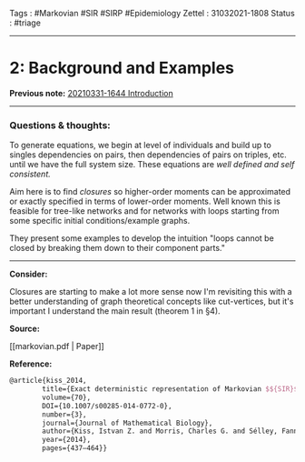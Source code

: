 Tags :   #Markovian #SIR #SIRP #Epidemiology 
Zettel :  31032021-1808
Status : #triage 

-----

# 2: Background and Examples

**Previous note:** [20210331-1644 Introduction](20210331-1644%20Introduction.md)

-----

### Questions & thoughts:

To generate equations, we begin at level of individuals and build up to singles dependencies on pairs, then dependencies of pairs on triples, etc. until we have the full system size. These equations are _well defined and self consistent._

Aim here is to find _closures_ so higher-order moments can be approximated or exactly specified in terms of lower-order moments. Well known this is feasible for tree-like networks and for networks with loops starting from some specific initial conditions/example graphs.

They present some examples to develop the intuition "loops cannot be closed by breaking them down to their component parts."


-----
 
**Consider:**

Closures are starting to make a lot more sense now I'm revisiting this with a better understanding of graph theoretical concepts like cut-vertices, but it's important I understand the main result (theorem 1 in §4).

**Source:** 

[[markovian.pdf | Paper]]


**Reference:** 

```tex
@article{kiss_2014, 
		title={Exact deterministic representation of Markovian $${SIR}$$ epidemics on networks with and without loops},
		volume={70}, 
		DOI={10.1007/s00285-014-0772-0}, 
		number={3}, 
		journal={Journal of Mathematical Biology}, 
		author={Kiss, Istvan Z. and Morris, Charles G. and Sélley, Fanni and Simon, Péter L. and Wilkinson, Robert R.}, 
		year={2014}, 
		pages={437–464}}
```
